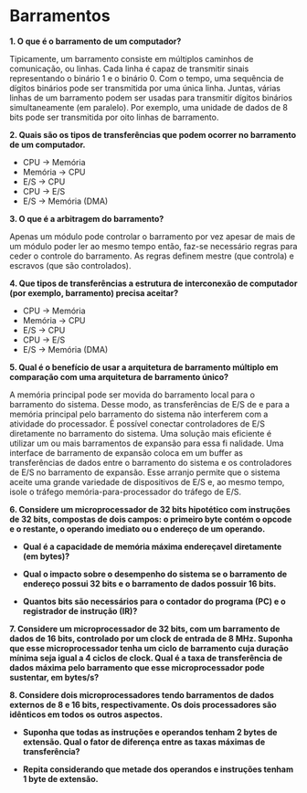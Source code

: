 # Barramentos

**1. O que é o barramento de um computador?**

Tipicamente, um barramento consiste em múltiplos caminhos de comunicação, ou linhas. Cada linha é capaz de transmitir sinais representando o binário 1 e o binário 0. Com o tempo, uma sequência de dígitos binários pode ser transmitida por uma única linha. Juntas, várias linhas de um barramento podem ser usadas para transmitir dígitos binários simultaneamente (em paralelo). Por exemplo, uma unidade de dados de 8 bits pode ser transmitida por oito linhas de barramento.

**2. Quais são os tipos de transferências que podem ocorrer no barramento de um computador.**

* CPU -> Memória
* Memória -> CPU
* E/S -> CPU
* CPU -> E/S
* E/S -> Memória (DMA)

**3. O que é a arbitragem do barramento?**

Apenas um módulo pode controlar o barramento por vez apesar de mais de um módulo poder ler ao mesmo tempo então, faz-se necessário regras para ceder o controle do barramento. As regras definem mestre (que controla) e escravos (que são controlados).

**4. Que tipos de transferências a estrutura de interconexão de computador (por exemplo, barramento) precisa aceitar?**

* CPU -> Memória
* Memória -> CPU
* E/S -> CPU
* CPU -> E/S
* E/S -> Memória (DMA)

**5. Qual é o benefício de usar a arquitetura de barramento múltiplo em comparação com uma arquitetura de barramento único?**

A memória principal pode ser movida do barramento local para o barramento do sistema. Desse modo, as transferências de E/S de e para a memória principal pelo barramento do sistema não interferem com a atividade do processador. É possível conectar controladores de E/S diretamente no barramento do sistema. Uma solução mais eficiente é utilizar um ou mais barramentos de expansão para essa fi nalidade. Uma interface de barramento de expansão coloca em um buffer as transferências de dados entre o barramento do sistema e os controladores de E/S no barramento de expansão. Esse arranjo permite que o sistema aceite uma grande variedade de dispositivos de E/S e, ao mesmo tempo, isole o tráfego memória-para-processador do tráfego de E/S.

**6. Considere um microprocessador de 32 bits hipotético com instruções de 32 bits, compostas de dois campos: o primeiro byte contém o opcode e o restante, o operando imediato ou o endereço de um operando.**

* **Qual é a capacidade de memória máxima endereçavel diretamente (em bytes)?**

* **Qual o impacto sobre o desempenho do sistema se o barramento de endereço possui 32 bits e o barramento de dados possuir 16 bits.**

* **Quantos bits são necessários para o contador do programa (PC) e o registrador de instrução (IR)?**

**7. Considere um microprocessador de 32 bits, com um barramento de dados de 16 bits, controlado por um clock de entrada de 8 MHz. Suponha que esse microprocessador tenha um ciclo de barramento cuja duração mínima seja igual a 4 ciclos de clock. Qual é a taxa de transferência de dados máxima pelo barramento que esse microprocessador pode sustentar, em bytes/s?** 

**8. Considere dois microprocessadores tendo barramentos de dados externos de 8 e 16 bits, respectivamente. Os dois processadores são idênticos em todos os outros aspectos.**

* **Suponha que todas as instruções e operandos tenham 2 bytes de extensão. Qual o fator de diferença entre as taxas máximas de transferência?**

* **Repita considerando que metade dos operandos e instruções tenham 1 byte de extensão.**